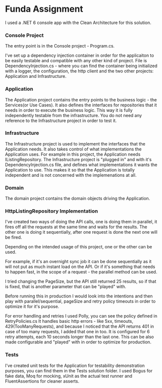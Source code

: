 # Funda Assignment 

I used a .NET 6 console app with the Clean Architecture for this solution.

### Console Project

The entry point is in the Console project - Program.cs.

I've set up a dependency injection container in order for the applicaiton to be easily testable and compatible with any other kind of project.
File is DependencyInjection.cs - where you can find the container being initialized with a logger, the configuration, the http client and the two other projects: Application and Infrastructure. 

### Application

The Application project contains the entry points to the business logic - the Services(or Use Cases). 
It also defines the interfaces for repositories that it needs in order to execute the business logic. This way it is fully independently testable from the infrastructure. You do not need any reference to the Infrastructure project in order to test it.

### Infrastructure

The Infrastructure project is used to implement the interfaces that the Application needs. It also takes control of what implementations the Application uses. 
For example in this project, the Application needs IListingRepository. The Infrastructure project is "plugged in" and with it's DependencyInjection.cs file, and defines what implementations it wants the Application to use.
This makes it so that the Application is totally independent and is not concerned with the implemenations at all.  

### Domain

The domain project contains the domain objects driving the Application.


### HttpListingRepository Implementation

I've created two ways of doing the API calls, one is doing them in parallel, it fires off all the requests at the same time and waits for the results. The other one is doing it sequentially, after one request is done the next one will be fired. 

Depending on the intended usage of this project, one or the other can be used.

For example, if it's an overnight sync job it can be done sequentially as it will not put as much instant load on the API. Or if it's something that needs to happen fast, in the scope of a request - the parallel method can be used.

I tried changing the PageSize, but the API still returned 25 results, so if that is fixed, that is another parameter that can be "played" with.

Before running this in production I would look into the intentions and then play with parallel/sequential, pageSize and retry policy timeouts in order to optimize it for it's purpose.

For error handling and retries  I used Polly, you can see the policy defined in RetryPolicies.cs
It handles basic http errors - like 5xx, timeouts, 429(TooManyRequests), and because I noticed that the API returns 401 in case of too many requests, I added that one in too.
It is configured for 6 retry attempts, each 10 seconds longer than the last one.
This can be also made configurable and "played" with in order to optimize for production.

### Tests

I've created unit tests for the Application for testability demonstration purposes, you can find them in the Tests solution folder. 
I used Bogus for fake data, Moq for mocking, xUnit as the actual test runner and FluentAssertions for cleaner asserts.
